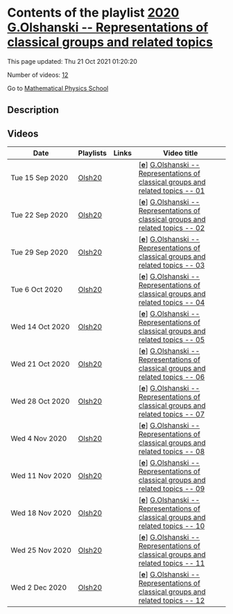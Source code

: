 # Contents of the playlist [2020 G.Olshanski -- Representations of classical groups and related topics](https://www.youtube.com/playlist?list=PLLGkFbxve670ADsVxwRJVunxz2v3ghcOQ)

This page updated: Thu 21 Oct 2021 01:20:20

Number of videos: [12](#videos)

Go to [Mathematical Physics School](../README.md)

## Description



## Videos

|Date|Playlists|Links|Video title|
|---|---|---|---|
| Tue&nbsp;15&nbsp;Sep&nbsp;2020 | [Olsh20](../playlists/Olsh20 "2020 G.Olshanski -- Representations of classical groups and related topics") |  | [[**e**](https://studio.youtube.com/video/NqkreQRriIA/edit "Edit")] [G.Olshanski -- Representations of classical groups and related topics -- 01](https://www.youtube.com/watch?v=NqkreQRriIA&list=PLLGkFbxve670ADsVxwRJVunxz2v3ghcOQ) |
| Tue&nbsp;22&nbsp;Sep&nbsp;2020 | [Olsh20](../playlists/Olsh20 "2020 G.Olshanski -- Representations of classical groups and related topics") |  | [[**e**](https://studio.youtube.com/video/yoE4kZ4mvvo/edit "Edit")] [G.Olshanski -- Representations of classical groups and related topics -- 02](https://www.youtube.com/watch?v=yoE4kZ4mvvo&list=PLLGkFbxve670ADsVxwRJVunxz2v3ghcOQ) |
| Tue&nbsp;29&nbsp;Sep&nbsp;2020 | [Olsh20](../playlists/Olsh20 "2020 G.Olshanski -- Representations of classical groups and related topics") |  | [[**e**](https://studio.youtube.com/video/wps5hkHKn08/edit "Edit")] [G.Olshanski -- Representations of classical groups and related topics -- 03](https://www.youtube.com/watch?v=wps5hkHKn08&list=PLLGkFbxve670ADsVxwRJVunxz2v3ghcOQ) |
| Tue&nbsp;6&nbsp;Oct&nbsp;2020 | [Olsh20](../playlists/Olsh20 "2020 G.Olshanski -- Representations of classical groups and related topics") |  | [[**e**](https://studio.youtube.com/video/2CUPhKrLIi4/edit "Edit")] [G.Olshanski -- Representations of classical groups and related topics -- 04](https://www.youtube.com/watch?v=2CUPhKrLIi4&list=PLLGkFbxve670ADsVxwRJVunxz2v3ghcOQ) |
| Wed&nbsp;14&nbsp;Oct&nbsp;2020 | [Olsh20](../playlists/Olsh20 "2020 G.Olshanski -- Representations of classical groups and related topics") |  | [[**e**](https://studio.youtube.com/video/WOyWS829DpE/edit "Edit")] [G.Olshanski -- Representations of classical groups and related topics -- 05](https://www.youtube.com/watch?v=WOyWS829DpE&list=PLLGkFbxve670ADsVxwRJVunxz2v3ghcOQ) |
| Wed&nbsp;21&nbsp;Oct&nbsp;2020 | [Olsh20](../playlists/Olsh20 "2020 G.Olshanski -- Representations of classical groups and related topics") |  | [[**e**](https://studio.youtube.com/video/gfbkVTQgeK8/edit "Edit")] [G.Olshanski -- Representations of classical groups and related topics -- 06](https://www.youtube.com/watch?v=gfbkVTQgeK8&list=PLLGkFbxve670ADsVxwRJVunxz2v3ghcOQ) |
| Wed&nbsp;28&nbsp;Oct&nbsp;2020 | [Olsh20](../playlists/Olsh20 "2020 G.Olshanski -- Representations of classical groups and related topics") |  | [[**e**](https://studio.youtube.com/video/0YKzW_KJ1vo/edit "Edit")] [G.Olshanski -- Representations of classical groups and related topics -- 07](https://www.youtube.com/watch?v=0YKzW_KJ1vo&list=PLLGkFbxve670ADsVxwRJVunxz2v3ghcOQ) |
| Wed&nbsp;4&nbsp;Nov&nbsp;2020 | [Olsh20](../playlists/Olsh20 "2020 G.Olshanski -- Representations of classical groups and related topics") |  | [[**e**](https://studio.youtube.com/video/102zDqiPIBw/edit "Edit")] [G.Olshanski -- Representations of classical groups and related topics -- 08](https://www.youtube.com/watch?v=102zDqiPIBw&list=PLLGkFbxve670ADsVxwRJVunxz2v3ghcOQ) |
| Wed&nbsp;11&nbsp;Nov&nbsp;2020 | [Olsh20](../playlists/Olsh20 "2020 G.Olshanski -- Representations of classical groups and related topics") |  | [[**e**](https://studio.youtube.com/video/OPhgz8NMo4E/edit "Edit")] [G.Olshanski -- Representations of classical groups and related topics -- 09](https://www.youtube.com/watch?v=OPhgz8NMo4E&list=PLLGkFbxve670ADsVxwRJVunxz2v3ghcOQ) |
| Wed&nbsp;18&nbsp;Nov&nbsp;2020 | [Olsh20](../playlists/Olsh20 "2020 G.Olshanski -- Representations of classical groups and related topics") |  | [[**e**](https://studio.youtube.com/video/SKwUSAcKz5k/edit "Edit")] [G.Olshanski -- Representations of classical groups and related topics -- 10](https://www.youtube.com/watch?v=SKwUSAcKz5k&list=PLLGkFbxve670ADsVxwRJVunxz2v3ghcOQ) |
| Wed&nbsp;25&nbsp;Nov&nbsp;2020 | [Olsh20](../playlists/Olsh20 "2020 G.Olshanski -- Representations of classical groups and related topics") |  | [[**e**](https://studio.youtube.com/video/OZbEGcwzuT0/edit "Edit")] [G.Olshanski -- Representations of classical groups and related topics -- 11](https://www.youtube.com/watch?v=OZbEGcwzuT0&list=PLLGkFbxve670ADsVxwRJVunxz2v3ghcOQ) |
| Wed&nbsp;2&nbsp;Dec&nbsp;2020 | [Olsh20](../playlists/Olsh20 "2020 G.Olshanski -- Representations of classical groups and related topics") |  | [[**e**](https://studio.youtube.com/video/oX00t9xMPoM/edit "Edit")] [G.Olshanski -- Representations of classical groups and related topics -- 12](https://www.youtube.com/watch?v=oX00t9xMPoM&list=PLLGkFbxve670ADsVxwRJVunxz2v3ghcOQ) |
